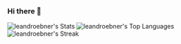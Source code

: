 ### Hi there 👋

![leandroebner's Stats](https://github-readme-stats.vercel.app/api?username=leandroebner&theme=dark&show_icons=true&hide_border=false&count_private=true)
![leandroebner's Top Languages](https://github-readme-stats.vercel.app/api/top-langs/?username=leandroebner&theme=dark&show_icons=true&hide_border=false&layout=compact)
![leandroebner's Streak](https://github-readme-streak-stats.herokuapp.com/?user=leandroebner&theme=dark&hide_border=false)

<!--
**leandroebner/leandroebner** is a ✨ _special_ ✨ repository because its `README.md` (this file) appears on your GitHub profile.

Here are some ideas to get you started:

- 🔭 I’m currently working on ...
- 🌱 I’m currently learning ...
- 👯 I’m looking to collaborate on ...
- 🤔 I’m looking for help with ...
- 💬 Ask me about ...
- 📫 How to reach me: ...
- 😄 Pronouns: ...
- ⚡ Fun fact: ...
-->

